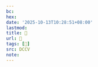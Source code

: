 ```yaml
---
bc:
hex:
date: '2025-10-13T10:28:51+08:00'
lastmod:
title: 􅙟
url: 􅙟
tags: [𪄮]
src: DCCV
note:
---
```

